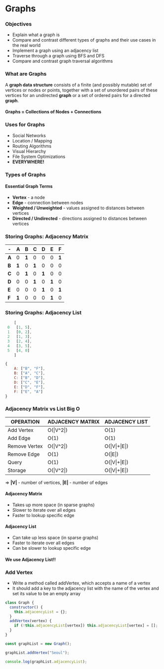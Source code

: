 # Graphs

### Objectives

- Explain what a graph is
- Compare and contrast different types of graphs and their use cases in the real world
- Implement a graph using an adjacency list
- Traverse through a graph using BFS and DFS
- Compare and contrast graph traversal algorithms

### What are Graphs

A **graph data structure** consists of a finite (and possibly mutable) set of vertices or nodes or points, together with a set of unordered pairs of these vertices for an undirected **graph** or a set of ordered pairs for a directed **graph**. 

#### Graphs = Collections of Nodes + Connections

### Uses for Graphs

- Social Networks
- Location / Mapping
- Routing Algorithms
- Visual Hierarchy
- File System Optimizations
- **EVERYWHERE!**

### Types of Graphs

#### Essential Graph Terms

- **Vertex** - a node
- **Edge** - connection between nodes
- **Weighted / Unweighted** - values assigned to distances between vertices
- **Directed / Undirected** - directions assigned to distances between vertices

### Storing Graphs: Adjacency Matrix

| -     | A     | B     | C     | D     | E     | F     |
| ----- | ----- | ----- | ----- | ----- | ----- | ----- |
| **A** | 0     | **1** | 0     | 0     | 0     | **1** |
| **B** | **1** | 0     | **1** | 0     | 0     | 0     |
| **C** | 0     | **1** | 0     | **1** | 0     | 0     |
| **D** | 0     | 0     | **1** | 0     | **1** | 0     |
| **E** | 0     | 0     | 0     | **1** | 0     | **1** |
| **F** | **1** | 0     | 0     | 0     | **1** | 0     |

### Storing Graphs: Adjacency List

```javascript
    [
 0   [1, 5],
 1   [0, 2],
 2   [1, 3],
 3   [2, 4],
 4   [3, 5],
 5   [4, 0]
    ]
```

```javascript
{
    A: ["B", "F"],
    B: ["A", "C"],
    C: ["B", "D"],
    D: ["C", "E"],
    E: ["D", "F"],
    F: ["E", "A"]
}
```

### Adjacency Matrix vs List Big O

| OPERATION     | ADJACENCY MATRIX | ADJACENCY LIST |
| ------------- | ---------------- | -------------- |
| Add Vertex    | O(\|V^2\|)       | O(1)           |
| Add Edge      | O(1)             | O(1)           |
| Remove Vertex | O(\|V^2\|)       | O(\|V\|+\|E\|) |
| Remove Edge   | O(1)             | O(\|E\|)       |
| Query         | O(1)             | O(\|V\|+\|E\|) |
| Storage       | O(\|V^2\|)       | O(\|V\|+\|E\|) |

=> **|V|** - number of vertices, **|E|** - number of edges

#### Adjacency Matrix

- Takes up more space (in sparse graphs)
- Slower to iterate over all edges
- Faster to lookup specific edge

#### Adjacency List

- Can take up less space (in sparse graphs)
- Faster to iterate over all edges
- Can be slower to lookup specific edge

#### We use Adjacency List!!

### Add Vertex

- Write a method called addVertex, which accepts a name of a vertex
- It should add a key to the adjacency list with the name of the vertex and set its value to be an empty array

```javascript
class Graph {
  constructor() {
    this.adjacencyList = {};
  }
  addVertex(vertex) {
    if (!this.adjacencyList[vertex]) this.adjacencyList[vertex] = [];
  }
}

const graphList = new Graph();

graphList.addVertex("Seoul");

console.log(graphList.adjacencyList);
```

